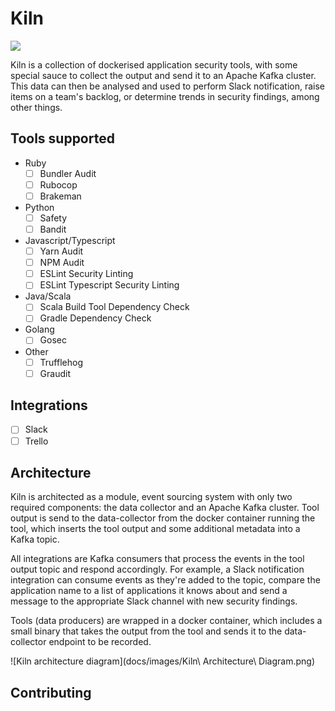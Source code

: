 # Kiln
![](https://github.com/simplybusiness/kiln/workflows/CI/badge.svg)

Kiln is a collection of dockerised application security tools, with some special sauce to collect the output and send it to an Apache Kafka cluster. This data can then be analysed and used to perform Slack notification, raise items on a team's backlog, or determine trends in security findings, among other things.

## Tools supported
- Ruby
    - [ ] Bundler Audit
    - [ ] Rubocop
    - [ ] Brakeman
- Python
    - [ ] Safety
    - [ ] Bandit
- Javascript/Typescript
    - [ ] Yarn Audit
    - [ ] NPM Audit
    - [ ] ESLint Security Linting
    - [ ] ESLint Typescript Security Linting
- Java/Scala
    - [ ] Scala Build Tool Dependency Check
    - [ ] Gradle Dependency Check
- Golang
    - [ ] Gosec
- Other
    - [ ] Trufflehog
    - [ ] Graudit

## Integrations
- [ ] Slack
- [ ] Trello

## Architecture
Kiln is architected as a module, event sourcing system with only two required components: the data collector and an Apache Kafka cluster. Tool output is send to the data-collector from the docker container running the tool, which inserts the tool output and some additional metadata into a Kafka topic.

All integrations are Kafka consumers that process the events in the tool output topic and respond accordingly. For example, a Slack notification integration can consume events as they're added to the topic, compare the application name to a list of applications it knows about and send a message to the appropriate Slack channel with new security findings.

Tools (data producers) are wrapped in a docker container, which includes a small binary that takes the output from the tool and sends it to the data-collector endpoint to be recorded.

![Kiln architecture diagram](docs/images/Kiln\ Architecture\ Diagram.png)

## Contributing

